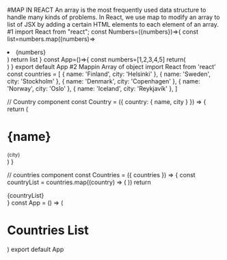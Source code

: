 #MAP IN REACT
An array is the most frequently used data structure to handle many kinds of problems. In React, we use map to modify an array to list of JSX by adding a certain HTML elements to each element of an array.
#1
import React from "react";
const Numbers=({numbers})=>{
  const list=numbers.map((numbers)=><li>{numbers}</li>)
  return list
} 
const App=()=>{
  const numbers=[1,2,3,4,5]
  return(
    <div className="container">
     <Numbers numbers={numbers} />
    </div>
  )
}
export default App
#2 Mappin Array of object
import React from 'react'
const countries = [
  { name: 'Finland', city: 'Helsinki' },
  { name: 'Sweden', city: 'Stockholm' },
  { name: 'Denmark', city: 'Copenhagen' },
  { name: 'Norway', city: 'Oslo' },
  { name: 'Iceland', city: 'Reykjavík' },
]

// Country component
const Country = ({ country: { name, city } }) => {
  return (
    <div>
      <h1>{name}</h1>
      <small>{city}</small>
    </div>
  )
}

// countries component
const Countries = ({ countries }) => {
  const countryList = countries.map((country) => (
    <Country key={country.name} country={country} />
  ))
  return <div>{countryList}</div>
}
const App = () => (
  <div className='container'>
    <div>
      <h1>Countries List</h1>
      <Countries countries={countries} />
    </div>
  </div>
)
export default App
